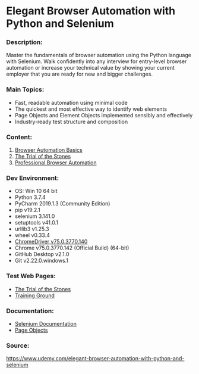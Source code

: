 # Elegant Browser Automation with Python and Selenium

### Description:<br/>
Master the fundamentals of browser automation using the Python language with Selenium. Walk confidently into any interview for entry-level browser automation or increase your technical value by showing your current employer that you are ready for new and bigger challenges.

### Main Topics:<br/>
- Fast, readable automation using minimal code<br/>
- The quickest and most effective way to identify web elements<br/>
- Page Objects and Element Objects implemented sensibly and effectively<br/>
- Industry-ready test structure and composition<br/>

### Content:<br/>

1. [Browser Automation Basics](https://github.com/ikostan/ElegantBrowserAutomationWithPythonAndSelenium/tree/master/browser_automation_basics)
2. [The Trial of the Stones](https://github.com/ikostan/ElegantBrowserAutomationWithPythonAndSelenium/tree/master/trial_of_the_stones)
3. [Professional Browser Automation](https://github.com/ikostan/ElegantBrowserAutomationWithPythonAndSelenium/tree/master/professional_browser_automation)

### Dev Environment:<br/>
- OS: Win 10 64 bit<br/>
- Python 3.7.4<br/>
- PyCharm 2019.1.3 (Community Edition)<br/>
- pip v19.2.1<br/>
- selenium 3.141.0<br/>
- setuptools v41.0.1<br/>
- urllib3 v1.25.3<br/>
- wheel v0.33.4<br/>
- [ChromeDriver v75.0.3770.140](https://chromedriver.storage.googleapis.com/index.html?path=75.0.3770.140/)<br/>
- Chrome v75.0.3770.142 (Official Build) (64-bit)<br/>
- GitHub Desktop v2.1.0<br/>
- Git v2.22.0.windows.1<br/>

### Test Web Pages:<br/>
- [The Trial of the Stones](https://techstepacademy.com/trial-of-the-stones)<br/>
- [Training Ground](https://techstepacademy.com/training-ground)<br/>

### Documentation:<br/>
- [Selenium Documentation](https://seleniumhq.github.io/selenium/docs/api/py/api.html)
- [Page Objects](https://selenium-python.readthedocs.io/page-objects.html)

### Source:<br/>
https://www.udemy.com/elegant-browser-automation-with-python-and-selenium
